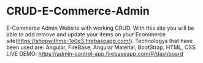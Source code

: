 # CRUD-E-Commerce-Admin
E-Commerce Admin Website with working CRUD.
With this site you will be able to add remove and update your items on your Ecommerce site(https://shopwithme-1e0e3.firebaseapp.com/).
Technologys that have been used are: Angular, FireBase, Angular Material, BootStrap, HTML, CSS.
LIVE DEMO: https://admin-control-app.firebaseapp.com/#/dashboard

